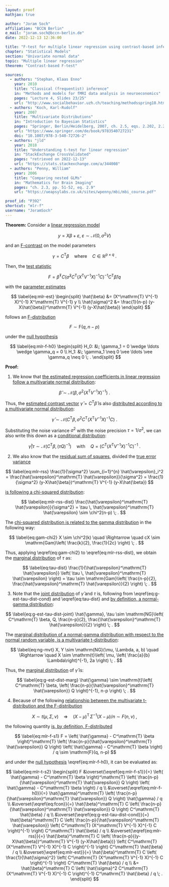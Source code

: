 ```yaml
---
layout: proof
mathjax: true

author: "Joram Soch"
affiliation: "BCCN Berlin"
e_mail: "joram.soch@bccn-berlin.de"
date: 2022-12-13 12:36:00

title: "F-test for multiple linear regression using contrast-based inference"
chapter: "Statistical Models"
section: "Univariate normal data"
topic: "Multiple linear regression"
theorem: "Contrast-based F-test"

sources:
  - authors: "Stephan, Klaas Enno"
    year: 2010
    title: "Classical (frequentist) inference"
    in: "Methods and models for fMRI data analysis in neuroeconomics"
    pages: "Lecture 4, Slides 23/25"
    url: "http://www.socialbehavior.uzh.ch/teaching/methodsspring10.html"
  - authors: "Koch, Karl-Rudolf"
    year: 2007
    title: "Multivariate Distributions"
    in: "Introduction to Bayesian Statistics"
    pages: "Springer, Berlin/Heidelberg, 2007, ch. 2.5, eqs. 2.202, 2.213, 2.211"
    url: "https://www.springer.com/de/book/9783540727231"
    doi: "10.1007/978-3-540-72726-2"
  - authors: "jld"
    year: 2018
    title: "Understanding t-test for linear regression"
    in: "StackExchange CrossValidated"
    pages: "retrieved on 2022-12-13"
    url: "https://stats.stackexchange.com/a/344008"
  - authors: "Penny, William"
    year: 2006
    title: "Comparing nested GLMs"
    in: "Mathematics for Brain Imaging"
    pages: "ch. 2.3, pp. 51-52, eq. 2.9"
    url: "https://ueapsylabs.co.uk/sites/wpenny/mbi/mbi_course.pdf"

proof_id: "P392"
shortcut: "mlr-f"
username: "JoramSoch"
---
```



**Theorem:** Consider a [linear regression model](/D/mlr)

$$ \label{eq:mlr}
y = X\beta + \varepsilon, \; \varepsilon \sim \mathcal{N}(0, \sigma^2 V)
$$

and an [F-contrast](/D/fcon) on the model parameters

$$ \label{eq:fcon}
\gamma = C^\mathrm{T} \beta \quad \text{where} \quad C \in \mathbb{R}^{p \times q} \; .
$$

Then, the [test statistic](/D/tstat)

$$ \label{eq:mlr-f}
F = \hat{\beta}^\mathrm{T} C \left( \hat{\sigma}^2 C^\mathrm{T} (X^\mathrm{T} V^{-1} X)^{-1} C \right)^{-1} C^\mathrm{T} \hat{\beta} / q
$$

with the [parameter estimates](/P/mlr-mle)

$$ \label{eq:mlr-est}
\begin{split}
\hat{\beta} &= (X^\mathrm{T} V^{-1} X)^{-1} X^\mathrm{T} V^{-1} y \\
\hat{\sigma}^2 &= \frac{1}{n-p} (y-X\hat{\beta})^\mathrm{T} V^{-1} (y-X\hat{\beta})
\end{split}
$$

follows an [F-distribution](/D/f)

$$ \label{eq:mlr-f-dist}
F \sim \mathrm{F}(q, n-p)
$$

under the [null hypothesis](/D/h0)

$$ \label{eq:mlr-f-h0}
\begin{split}
H_0: &\; \gamma_1 = 0 \wedge \ldots \wedge \gamma_q = 0 \\
H_1: &\; \gamma_1 \neq 0 \vee \ldots \vee \gamma_q \neq 0 \; .
\end{split}
$$


**Proof:**

1) We know that [the estimated regression coefficients in linear regression follow a multivariate normal distribution](/P/mlr-wlsdist):

$$ \label{eq:b-est-dist}
\hat{\beta} \sim \mathcal{N}\left( \beta, \, \sigma^2 (X^\mathrm{T} V^{-1} X)^{-1} \right) \; .
$$

Thus, the [estimated contrast vector](/D/fcon) $\hat{\gamma} = C^\mathrm{T} \hat{\beta}$ is also [distributed according to a multivariate normal distribution](/P/mvn-ltt):

$$ \label{eq:g-est-dist-cond}
\hat{\gamma} \sim \mathcal{N}\left( C^\mathrm{T} \beta, \, \sigma^2 C^\mathrm{T} (X^\mathrm{T} V^{-1} X)^{-1} C \right) \; .
$$

Substituting the noise variance $\sigma^2$ with the noise precision $\tau = 1/\sigma^2$, we can also write this down as a [conditional distribution](/D/dist-cond):

$$ \label{eq:g-est-tau-dist-cond}
\hat{\gamma} \vert \tau \sim \mathcal{N}\left( C^\mathrm{T} \beta, (\tau Q)^{-1} \right) \quad \text{with} \quad Q = \left( C^\mathrm{T} (X^\mathrm{T} V^{-1} X)^{-1} C \right)^{-1} \; .
$$

2) We also know that the [residual sum of squares](/D/rss), divided the [true error variance](/D/mlr)

$$ \label{eq:mlr-rss}
\frac{1}{\sigma^2} \sum_{i=1}^{n} \hat{\varepsilon}_i^2 = \frac{\hat{\varepsilon}^\mathrm{T} \hat{\varepsilon}}{\sigma^2} = \frac{1}{\sigma^2} (y-X\hat{\beta})^\mathrm{T} V^{-1} (y-X\hat{\beta})
$$

[is following a chi-squared distribution](/P/mlr-rssdist):

$$ \label{eq:mlr-rss-dist}
\frac{\hat{\varepsilon}^\mathrm{T} \hat{\varepsilon}}{\sigma^2} = \tau \, \hat{\varepsilon}^\mathrm{T} \hat{\varepsilon} \sim \chi^2(n-p) \; .
$$

The [chi-squared distribution is related to the gamma distribution](/P/chi2-gam) in the following way:

$$ \label{eq:gam-chi2}
X \sim \chi^2(k) \quad \Rightarrow \quad cX \sim \mathrm{Gam}\left( \frac{k}{2}, \frac{1}{2c} \right) \; .
$$

Thus, applying \eqref{eq:gam-chi2} to \eqref{eq:mlr-rss-dist}, we obtain the [marginal distribution](/D/dist-marg) of $\tau$ as:

$$ \label{eq:tau-dist}
\frac{1}{\hat{\varepsilon}^\mathrm{T} \hat{\varepsilon}} \left( \tau \, \hat{\varepsilon}^\mathrm{T} \hat{\varepsilon} \right) = \tau \sim \mathrm{Gam}\left( \frac{n-p}{2}, \frac{\hat{\varepsilon}^\mathrm{T} \hat{\varepsilon}}{2} \right) \; .
$$

3) Note that the [joint distribution](/D/dist-joint) of $\hat{\gamma}$ and $\tau$ is, following from \eqref{eq:g-est-tau-dist-cond} and \eqref{eq:tau-dist} and [by definition, a normal-gamma distribution](/D/ng):

$$ \label{eq:g-est-tau-dist-joint}
\hat{\gamma}, \tau \sim \mathrm{NG}\left( C^\mathrm{T} \beta, Q, \frac{n-p}{2}, \frac{\hat{\varepsilon}^\mathrm{T} \hat{\varepsilon}}{2} \right) \; .
$$

The [marginal distribution of a normal-gamma distribution with respect to the normal random variable, is a multivariate t-distribution](/P/ng-marg):

$$ \label{eq:ng-mvt}
X, Y \sim \mathrm{NG}(\mu, \Lambda, a, b) \quad \Rightarrow \quad X \sim \mathrm{t}\left( \mu, \left( \frac{a}{b} \Lambda\right)^{-1}, 2a \right) \; .
$$

Thus, the [marginal distribution](/D/dist-marg) of $\hat{\gamma}$ is:

$$ \label{eq:g-est-dist-marg}
\hat{\gamma} \sim \mathrm{t}\left( C^\mathrm{T} \beta, \left( \frac{n-p}{\hat{\varepsilon}^\mathrm{T} \hat{\varepsilon}} Q \right)^{-1}, n-p \right) \; .
$$

4) Because of the following [relationship between the multivariate t-distribution and the F-distribution](/P/mvt-f)

$$ \label{eq:mvt-f}
X \sim t(\mu, \Sigma, \nu) \quad \Rightarrow \quad (X-\mu)^\mathrm{T} \, \Sigma^{-1} (X-\mu)/n \sim F(n, \nu) \; ,
$$

the following quantity [is, by definition, F-distributed](/D/f)

$$ \label{eq:mlr-f-s1}
F = \left( \hat{\gamma} -  C^\mathrm{T} \beta \right)^\mathrm{T} \left( \frac{n-p}{\hat{\varepsilon}^\mathrm{T} \hat{\varepsilon}} Q \right) \left( \hat{\gamma} -  C^\mathrm{T} \beta \right) / q  \sim \mathrm{F}(q, n-p)
$$

and under the [null hypothesis](/D/h0) \eqref{eq:mlr-f-h0}, it can be evaluated as:

$$ \label{eq:mlr-t-s2}
\begin{split}
F &\overset{\eqref{eq:mlr-f-s1}}{=} \left( \hat{\gamma} -  C^\mathrm{T} \beta \right)^\mathrm{T} \left( \frac{n-p}{\hat{\varepsilon}^\mathrm{T} \hat{\varepsilon}} Q \right) \left( \hat{\gamma} -  C^\mathrm{T} \beta \right) / q \\
&\overset{\eqref{eq:mlr-f-h0}}{=} \hat{\gamma}^\mathrm{T} \left( \frac{n-p}{\hat{\varepsilon}^\mathrm{T} \hat{\varepsilon}} Q \right) \hat{\gamma} / q \\
&\overset{\eqref{eq:fcon}}{=} \hat{\beta}^\mathrm{T} C \left( \frac{n-p}{\hat{\varepsilon}^\mathrm{T} \hat{\varepsilon}} Q \right) C^\mathrm{T} \hat{\beta} / q \\
&\overset{\eqref{eq:g-est-tau-dist-cond}}{=} \hat{\beta}^\mathrm{T} C \left( \frac{n-p}{\hat{\varepsilon}^\mathrm{T} \hat{\varepsilon}} \left( C^\mathrm{T} (X^\mathrm{T} V^{-1} X)^{-1} C \right)^{-1} \right) C^\mathrm{T} \hat{\beta} / q \\
&\overset{\eqref{eq:mlr-rss}}{=} \hat{\beta}^\mathrm{T} C \left( \frac{n-p}{(y-X\hat{\beta})^\mathrm{T} V^{-1} (y-X\hat{\beta})} \left( C^\mathrm{T} (X^\mathrm{T} V^{-1} X)^{-1} C \right)^{-1} \right) C^\mathrm{T} \hat{\beta} / q \\
&\overset{\eqref{eq:mlr-est}}{=} \hat{\beta}^\mathrm{T} C \left( \frac{1}{\hat{\sigma}^2} \left( C^\mathrm{T} (X^\mathrm{T} V^{-1} X)^{-1} C \right)^{-1} \right) C^\mathrm{T} \hat{\beta} / q \\
&= \hat{\beta}^\mathrm{T} C \left( \hat{\sigma}^2 C^\mathrm{T} (X^\mathrm{T} V^{-1} X)^{-1} C \right)^{-1} C^\mathrm{T} \hat{\beta} / q \; .
\end{split}
$$